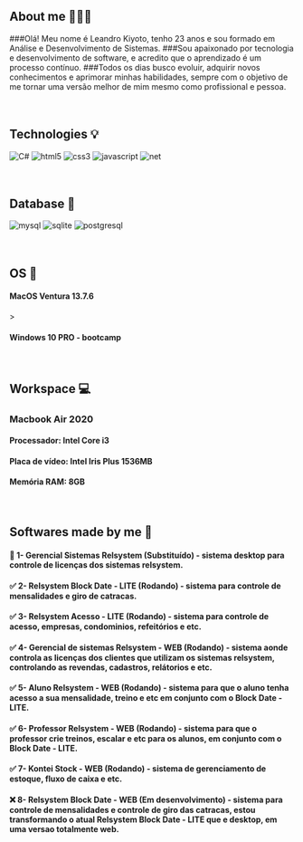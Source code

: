 ## About me 🧑🏼‍💻

###Olá! Meu nome é Leandro Kiyoto, tenho 23 anos e sou formado em Análise e Desenvolvimento de Sistemas.
###Sou apaixonado por tecnologia e desenvolvimento de software, e acredito que o aprendizado é um processo contínuo.
###Todos os dias busco evoluir, adquirir novos conhecimentos e aprimorar minhas habilidades, sempre com o objetivo de me tornar uma versão melhor de mim mesmo como profissional e pessoa.

<div style="display: inline_block">
<p>ㅤ</p>
</div>

## Technologies 💡

<div style="display: inline_block">
    <img alt="C#" src="https://img.shields.io/badge/C%23-239120?style=for-the-badge&logo=csharp&logoColor=white" />
    <img alt="html5" src="https://img.shields.io/badge/HTML5-E34F26?style=for-the-badge&logo=html5&logoColor=white" />
    <img alt="css3" src="https://img.shields.io/badge/CSS3-1572B6?style=for-the-badge&logo=css3&logoColor=white" />
    <img alt="javascript" src="https://img.shields.io/badge/JavaScript-F7DF1E?style=for-the-badge&logo=javascript&logoColor=black" />
    <img alt="net" src="https://img.shields.io/badge/.NET-5C2D91?style=for-the-badge&logo=.net&logoColor=white" />
</div>

<div style="display: inline_block">
<p>ㅤ</p>
</div>

## Database 📂
<div style="display: inline_block">
    <img alt="mysql" src="https://img.shields.io/badge/MySQL-005C84?style=for-the-badge&logo=mysql&logoColor=white" />
    <img alt="sqlite" src="https://img.shields.io/badge/SQLite-07405E?style=for-the-badge&logo=sqlite&logoColor=white" />
    <img alt="postgresql" src="https://img.shields.io/badge/PostgreSQL-336791?style=for-the-badge&logo=postgresql&logoColor=white" />
</div>

<div style="display: inline_block">
<p>ㅤ</p>
</div>

## OS 📀
<div style="display: inline_block">
    <h4>MacOS Ventura 13.7.6</h4>>
    <h4>Windows 10 PRO - bootcamp</h4>
</div>

<div style="display: inline_block">
<p>ㅤ</p>
</div>

## Workspace 💻

<div style="display: inline_block">
    <h3>Macbook Air 2020</h3>
    <h4>Processador: Intel Core i3</h4>
    <h4>Placa de vídeo: Intel Iris Plus 1536MB</h4>
    <h4>Memória RAM: 8GB</h4>
</div>

<div style="display: inline_block">
<p>ㅤ</p>
</div>

## Softwares made by me 💸
#### 🚫 1- Gerencial Sistemas Relsystem (Substituído) - sistema desktop para controle de licenças dos sistemas relsystem.
#### ✅ 2- Relsystem Block Date - LITE (Rodando) - sistema para controle de mensalidades e giro de catracas.
#### ✅ 3- Relsystem Acesso - LITE (Rodando) - sistema para controle de acesso, empresas, condominios, refeitórios e etc.
#### ✅ 4- Gerencial de sistemas Relsystem - WEB (Rodando) - sistema aonde controla as licenças dos clientes que utilizam os sistemas relsystem, controlando as revendas, cadastros, relátorios e etc.
#### ✅ 5- Aluno Relsystem - WEB (Rodando) - sistema para que o aluno tenha acesso a sua mensalidade, treino e etc em conjunto com o Block Date - LITE.
#### ✅ 6- Professor Relsystem - WEB (Rodando) - sistema para que o professor crie treinos, escalar e etc para os alunos, em conjunto com o Block Date - LITE.
#### ✅ 7- Kontei Stock - WEB (Rodando) - sistema de gerenciamento de estoque, fluxo de caixa e etc.
#### ❌ 8- Relsystem Block Date - WEB (Em desenvolvimento) - sistema para controle de mensalidades e controle de giro das catracas, estou transformando o atual Relsystem Block Date - LITE que e desktop, em uma versao totalmente web.

